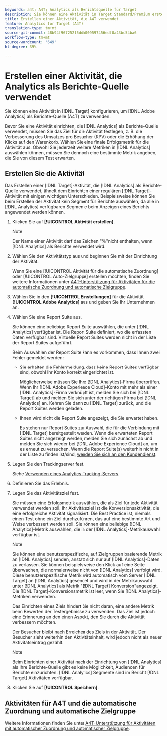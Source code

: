 ```yaml
---
keywords: a4t; A4T; Analytics als Berichtsquelle für Target
description: Sie können eine Aktivität in Target Standard/Premium erstellen, um Adobe Analytics als Berichtsquelle (A4T) zu verwenden.
title: Erstellen einer Aktivität, die A4T verwendet
feature: Analytics for Target (A4T)
translation-type: tm+mt
source-git-commit: 48b94f967252f5ddb009597456edf0a43bc54ba6
workflow-type: tm+mt
source-wordcount: '649'
ht-degree: 39%

---
```



# Erstellen einer Aktivität, die Analytics als Berichte-Quelle verwendet

Sie können eine Aktivität in [!DNL Target] konfigurieren, um [!DNL Adobe Analytics] als Berichte-Quelle (A4T) zu verwenden.

Bevor Sie eine Aktivität einrichten, die [!DNL Analytics] als Berichte-Quelle verwendet, müssen Sie das Ziel für die Aktivität festlegen, z. B. die Verbesserung des Umsatzes pro Besucher (RPV) oder die Erhöhung der Klicks auf den Warenkorb. Wählen Sie eine finale Erfolgsmetrik für die Aktivität aus. Obwohl Sie jederzeit weitere Metriken in [!DNL Analytics] auswählen können, müssen Sie dennoch eine bestimmte Metrik angeben, die Sie von diesem Test erwarten.

## Erstellen Sie die Aktivität

Das Erstellen einer [!DNL Target]-Aktivität, die [!DNL Analytics] als Berichte-Quelle verwendet, ähnelt dem Einrichten einer regulären [!DNL Target]-Aktivität mit einigen wichtigen Unterschieden. Beispielsweise können Sie beim Erstellen der Aktivität kein Segment für Berichte auswählen, da alle in [!DNL Analytics] verfügbaren Segmente beim Anzeigen eines Berichts angewendet werden können.

1. Klicken Sie auf **[!UICONTROL Aktivität erstellen]**.

   >[!NOTE]
   >
   >Der Name einer Aktivität darf das Zeichen &quot;%&quot;nicht enthalten, wenn [!DNL Analytics] als Berichte verwendet wird.

1. Wählen Sie den Aktivitätstyp aus und beginnen Sie mit der Einrichtung der Aktivität.

   Wenn Sie eine [!UICONTROL Aktivität für die automatische Zuordnung] oder [!UICONTROL Auto-Zielgruppe] erstellen möchten, finden Sie weitere Informationen unter [A4T-Unterstützung für Aktivitäten für die automatische Zuordnung und automatische Zielgruppe](/help/c-integrating-target-with-mac/a4t/a4t-at-aa.md).

1. Wählen Sie in den **[!UICONTROL Einstellungen]** für die Aktivität **[!UICONTROL Adobe Analytics]** aus und geben Sie Ihr Unternehmen an.
1. Wählen Sie eine Report Suite aus.

   Sie können eine beliebige Report Suite auswählen, die unter [!DNL Analytics] verfügbar ist. Die Report Suite definiert, wo die erfassten Daten verfügbar sind. Virtuelle Report Suites werden nicht in der Liste der Report Suites aufgeführt.

   Beim Auswählen der Report Suite kann es vorkommen, dass Ihnen zwei Fehler gemeldet werden:

   * Sie erhalten die Fehlermeldung, dass keine Report Suites verfügbar sind, obwohl Ihr Konto korrekt eingerichtet ist.

      Möglicherweise müssen Sie Ihre [!DNL Analytics]-Firma überprüfen. Wenn Ihr [!DNL Adobe Experience Cloud]-Konto mit mehr als einer [!DNL Analytics]-Firma verknüpft ist, melden Sie sich bei [!DNL Target] ab und melden Sie sich unter der richtigen Firma bei [!DNL Analytics] an. Kehren Sie dann zu [!DNL Target] zurück, und die Report Suites werden geladen.

   * Ihnen wird nicht die Report Suite angezeigt, die Sie erwartet haben.

      Es stehen nur Report Suites zur Auswahl, die für die Verbindung mit [!DNL Target] bereitgestellt werden. Wenn die erwarteten Report Suites nicht angezeigt werden, melden Sie sich zunächst ab und melden Sie sich wieder bei [!DNL Adobe Experience Cloud] an, um es erneut zu versuchen.
   Wenn die Report Suite(s) weiterhin nicht in der Liste zu finden ist/sind, [wenden Sie sich an den Kundendienst](/help/cmp-resources-and-contact-information.md#reference_ACA3391A00EF467B87930A450050077C).

1. Legen Sie den Trackingserver fest.

   Siehe [Verwenden eines Analytics-Tracking-Servers](/help/c-integrating-target-with-mac/a4t/analytics-tracking-server.md#task_72077BA7E93C4A65A715A18F32228823).

1. Definieren Sie das Erlebnis.
1. Legen Sie das Aktivitätsziel fest.

   Sie müssen eine Erfolgsmetrik auswählen, die als Ziel für jede Aktivität verwendet werden soll. Ihr Aktivitätsziel ist die Konversionsaktivität, die eine erfolgreiche Aktivität signalisiert. Die Best Practice ist, niemals einen Test ohne ein Ziel durchzuführen, das auf eine bestimmte Art und Weise verbessert werden soll. Sie können eine beliebige [!DNL Analytics]-Metrik auswählen, die in der [!DNL Analytics]-Metrikauswahl verfügbar ist.

   >[!NOTE]
   >
   >Sie können eine benutzerspezifische, auf Zielgruppen basierende Metrik an [!DNL Analytics] senden, anstatt sich nur auf [!DNL Analytics]-Daten zu verlassen. Sie können beispielsweise den Klick auf eine Seite überwachen, die normalerweise nicht von [!DNL Analytics] verfolgt wird. Diese benutzerspezifische Metrik wird automatisch vom Server [!DNL Target] an [!DNL Analytics] gesendet und wird in der Metrikauswahl unter [!DNL Analytics] als Metrik &quot;[!DNL Target] Konversion&quot;angezeigt. Die [!DNL Target]-Konversionsmetrik ist leer, wenn Sie [!DNL Analytics]-Metriken verwenden.

   Das Einrichten eines Ziels hindert Sie nicht daran, eine andere Metrik beim Bewerten der Testergebnisse zu verwenden. Das Ziel ist jedoch eine Erinnerung an den einen Aspekt, den Sie durch die Aktivität verbessern möchten.

   Der Besucher bleibt nach Erreichen des Ziels in der Aktivität. Der Besucher sieht weiterhin den Aktivitätsinhalt, wird jedoch nicht als neuer Aktivitätseintrag gezählt.

   >[!NOTE]
   >
   >Beim Einrichten einer Aktivität nach der Einrichtung von [!DNL Analytics] als Ihre Berichte-Quelle gibt es keine Möglichkeit, Audiencen für Berichte einzurichten. [!DNL Analytics] Segmente sind im Bericht  [!DNL Target] Aktivitäten verfügbar.

1. Klicken Sie auf **[!UICONTROL Speichern]**.

## Aktivitäten für A4T und die automatische Zuordnung und automatische Zielgruppe

Weitere Informationen finden Sie unter [A4T-Unterstützung für Aktivitäten mit automatischer Zuordnung und automatischer Zielgruppe](/help/c-integrating-target-with-mac/a4t/a4t-at-aa.md).